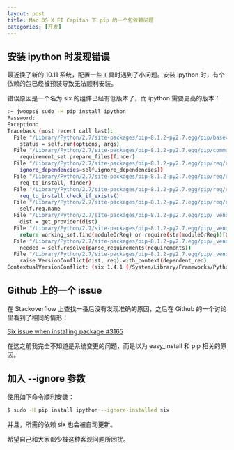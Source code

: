 ```yaml
---
layout: post
title: Mac OS X EI Capitan 下 pip 的一个包依赖问题
categories: [开发]
---
```


## 安装 ipython 时发现错误

最近换了新的 10.11 系统，配置一些工具时遇到了小问题。安装 ipython 时，有个依赖的包已经被预装导致无法顺利安装。

错误原因是一个名为 six 的组件已经有低版本了，而 ipython 需要更高的版本：

~~~bash
:~ jwoops$ sudo -H pip install ipython
Password:
Exception:
Traceback (most recent call last):
  File "/Library/Python/2.7/site-packages/pip-8.1.2-py2.7.egg/pip/basecommand.py", line 215, in main
    status = self.run(options, args)
  File "/Library/Python/2.7/site-packages/pip-8.1.2-py2.7.egg/pip/commands/install.py", line 299, in run
    requirement_set.prepare_files(finder)
  File "/Library/Python/2.7/site-packages/pip-8.1.2-py2.7.egg/pip/req/req_set.py", line 370, in prepare_files
    ignore_dependencies=self.ignore_dependencies))
  File "/Library/Python/2.7/site-packages/pip-8.1.2-py2.7.egg/pip/req/req_set.py", line 458, in _prepare_file
    req_to_install, finder)
  File "/Library/Python/2.7/site-packages/pip-8.1.2-py2.7.egg/pip/req/req_set.py", line 397, in _check_skip_installed
    req_to_install.check_if_exists()
  File "/Library/Python/2.7/site-packages/pip-8.1.2-py2.7.egg/pip/req/req_install.py", line 1004, in check_if_exists
    self.req.name
  File "/Library/Python/2.7/site-packages/pip-8.1.2-py2.7.egg/pip/_vendor/pkg_resources/__init__.py", line 535, in get_distribution
    dist = get_provider(dist)
  File "/Library/Python/2.7/site-packages/pip-8.1.2-py2.7.egg/pip/_vendor/pkg_resources/__init__.py", line 415, in get_provider
    return working_set.find(moduleOrReq) or require(str(moduleOrReq))[0]
  File "/Library/Python/2.7/site-packages/pip-8.1.2-py2.7.egg/pip/_vendor/pkg_resources/__init__.py", line 943, in require
    needed = self.resolve(parse_requirements(requirements))
  File "/Library/Python/2.7/site-packages/pip-8.1.2-py2.7.egg/pip/_vendor/pkg_resources/__init__.py", line 834, in resolve
    raise VersionConflict(dist, req).with_context(dependent_req)
ContextualVersionConflict: (six 1.4.1 (/System/Library/Frameworks/Python.framework/Versions/2.7/Extras/lib/python), Requirement.parse('six>=1.9.0'), set(['prompt-toolkit']))

~~~

## Github 上的一个 issue

在 Stackoverflow 上查找一番后没有发现准确的原因，之后在 Github 的一个讨论里看到了相同的情形：

[Six issue when installing package #3165](https://github.com/pypa/pip/issues/3165)

在这之前我完全不知道是系统变更的问题，而是以为 easy_install 和 pip 相关的原因。

## 加入 --ignore 参数

使用如下命令顺利安装：

~~~bash
$ sudo -H pip install ipython --ignore-installed six
~~~

并且，所需的依赖 six 也会被自动更新。

希望自己和大家都少被这种客观问题所困扰。
